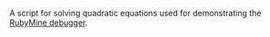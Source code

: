 A script for solving quadratic equations used for demonstrating the [RubyMine debugger](https://blog.jetbrains.com/ruby/2019/06/debugging-in-rubymine/).